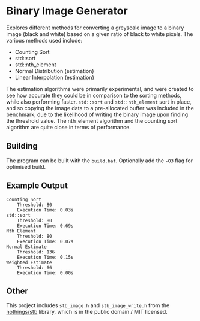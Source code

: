 # Binary Image Generator

Explores different methods for converting a greyscale image to a binary image (black and white) based on a given ratio of black to white pixels. The various methods used include:

- Counting Sort
- std::sort
- std::nth_element
- Normal Distribution (estimation)
- Linear Interpolation (estimation)

The estimation algorithms were primarily experimental, and were created to see how accurate they could be in comparison to the sorting methods, while also performing faster. `std::sort` and `std::nth_element` sort in place, and so copying the image data to a pre-allocated buffer was included in the benchmark, due to the likelihood of writing the binary image upon finding the threshold value. The nth_element algorithm and the counting sort algorithm are quite close in terms of performance.

## Building

The program can be built with the `build.bat`. Optionally add the `-O3` flag for optimised build.

## Example Output

```
Counting Sort
    Threshold: 80
    Execution Time: 0.03s
std::sort
    Threshold: 80
    Execution Time: 0.69s
Nth Element
    Threshold: 80
    Execution Time: 0.07s
Normal Estimate
    Threshold: 136
    Execution Time: 0.15s
Weighted Estimate
    Threshold: 66
    Execution Time: 0.00s
```

## Other

This project includes `stb_image.h` and `stb_image_write.h` from the [nothings/stb](https://github.com/nothings/stb) library, which is in the public domain / MIT licensed.